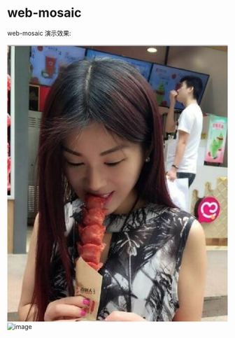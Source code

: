 # web-mosaic
web-mosaic
演示效果:<br/><br/>
![image](https://github.com/pheromone/web-mosaic/blob/master/images/userImg.png) 
![image](https://github.com/pheromone/web-mosaic/blob/master/images/result.gif) 
